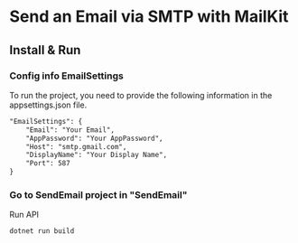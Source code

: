 # Send an Email via SMTP with MailKit
## Install & Run
### Config info EmailSettings
To run the project, you need to provide the following information in the appsettings.json file.

```xml
"EmailSettings": {
    "Email": "Your Email",
    "AppPassword": "Your AppPassword",
    "Host": "smtp.gmail.com",
    "DisplayName": "Your Display Name",
    "Port": 587
}
```
### Go to SendEmail project in "SendEmail"
Run API
```xml
dotnet run build
```
